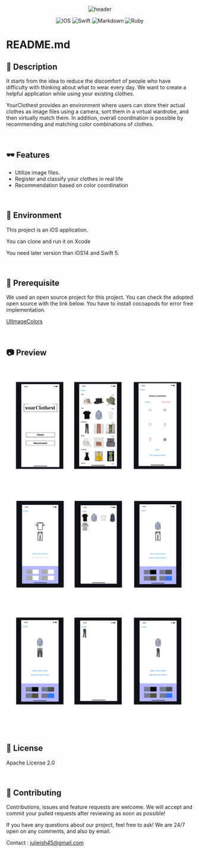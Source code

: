 <div align = center>
 
![header](https://capsule-render.vercel.app/api?type=Waving&color=FF99FF&height=300&section=header&text=your%20Clothest&fontSize=70&animation=fadeIn&fontColor=FFFFFF)
 
![IOS](https://img.shields.io/badge/iOS-000000?style=for-the-badge&logo=ios&logoColor=white) ![Swift](https://img.shields.io/badge/swift-F54A2A?style=for-the-badge&logo=swift&logoColor=white) ![Markdown](https://img.shields.io/badge/markdown-%23000000.svg?style=for-the-badge&logo=markdown&logoColor=white) ![Ruby](https://img.shields.io/badge/ruby-%23CC342D.svg?style=for-the-badge&logo=ruby&logoColor=white)

<div align = left>
 
# README.md


## **👒 Description**


It starts from the idea to reduce the discomfort of people who have difficulty with thinking about what to wear every day. We want to create a helpful application while using your existing clothes.

YourClothest provides an environment where users can store their actual clothes as image files using a camera, sort them in a virtual wardrobe, and then virtually match them. In addition, overall coordination is possible by recommending and matching color combinations of clothes.

<br>

## 🕶️ Features


- Utilize image files.
- Register and classify your clothes in real life
- Recommendation based on color coordination

<br>

## **🥼 Environment**


This project is an iOS application.

You can clone and run it on Xcode

You need later version than iOS14 and Swift 5.

<br>
 
## **👔 Prerequisite**


We used an open source project for this project.
You can check the adopted open source with the link below.
You have to install cocoapods for error free implementation.


[UIImageColors](https://github.com/jathu/UIImageColors)

<br>

## 📷 Preview

![preview1](images/new_preview1.jpeg)
![preview2](images/new_preview2.jpeg)
![preview3](images/new_preview3.jpeg)

<br>

## **🧦 License**


Apache License 2.0

<br>

## **👟 Contributing**


Contributions, issues and feature requests are welcome. We will accept and commit your pulled requests after reviewing as soon as possible!

If you have any questions about our project, feel free to ask!
We are 24/7 open on any comments, and also by email.

Contact : julieish45@gmail.com

 </div>
 
 
</div>


